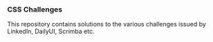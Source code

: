 ### CSS Challenges

This repository contains solutions to the various challenges issued by LinkedIn, DailyUI, Scrimba etc.
